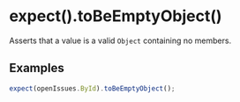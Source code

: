 # expect().toBeEmptyObject()

Asserts that a value is a valid `Object` containing no members.

## Examples

```js
expect(openIssues.ById).toBeEmptyObject();
```
